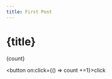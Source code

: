 ```yaml
---
title: First Post
---
```


# {title}

<script>
    let count = 10
</script>

{count}

<button on:click={() => count +=1}>click</button>

